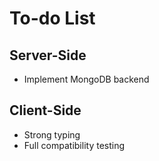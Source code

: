# To-do List

## Server-Side

- Implement MongoDB backend

## Client-Side

- Strong typing
- Full compatibility testing
